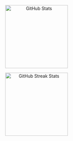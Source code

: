 <p align="center"><img src="https://github-readme-stats.vercel.app/api?username=christopher-eaby&title_color=6FDA44&text_color=FFFFFF&show_icons=true&icon_color=6FDA44&include_all_commits=true&count_private=true&theme=dark" alt="GitHub Stats" height="200" /></p>
<p align="center"><img src="https://github-readme-streak-stats.herokuapp.com/?user=Christopher-Eaby&theme=dark&date_format=j%20M%5B%20Y%5D&currStreakLabel=6FDA44&fire=6FDA44&ring=6FDA44" alt="GitHub Streak Stats" height="200" /></p>
<!-- <p align="center"><img src="https://github-readme-stats.vercel.app/api/top-langs/?username=christopher-eaby&layout=compact&hide=TSQL&theme=chartreuse-dark"></p> -->
